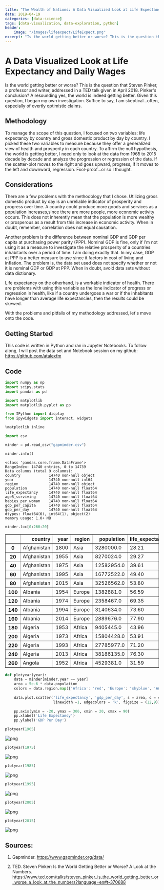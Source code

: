 ```yaml
---
title: "The Wealth of Nations: A Data Visualized Look at Life Expectancy and Daily Wages"
date: 2019-04-19
categories: [data-science]
tags: [data-visualization, data-exploration, python]
header:
    image: "/images/lifeexpect/LifeExpect.png"
excerpt: "Is the world getting better or worse? This is the question that Steven Pinker, a professor and writer, addressed in a TED talk given in April 2018. Pinker's conclusion? A resounding yes, the world is indeed getting better. Given this question, I began my own investigation. Suffice to say, I am skeptical...often, especially of overtly optimistic claims." 
---
```


# A Data Visualized Look at Life Expectancy and Daily Wages

Is the world getting better or worse? This is the question that Steven Pinker, a professor and writer, addressed in a TED talk given in April 2018. Pinker's conclusion? A resounding yes, the world is indeed getting better. Given this question, I began my own investigation. Suffice to say, I am skeptical...often, especially of overtly optimistic claims. 

## Methodology 

To manage the scope of this question, I focused on two variables: life expectancy by country and gross domestic product by day by country. I picked these two variables to measure because they offer a generalized view of health and prosperity in each country. To affirm the null hypothesis, the world is getting better, I need only to look at the data from 1965 to 2015 decade by decade and analyze the progression or regression of the data. If the scatter-plot moves to the right and goes upward, progress, if it moves to the left and downward, regression. Fool-proof...or so I thought.

## Considerations

There are a few problems with the methodology that I chose. Utilizing gross domestic product by day is an unreliable indicator of prosperity and progress over time. A country could produce more goods and services as a population increases,since there are more people, more economic activity occurs. This does not inherently mean that the population is more wealthy or prosperous as a result from this increase in economic activity. When in doubt, remember, correlation does not equal causation. 

Another problem is the difference between nominal GDP and GDP per capita at purchasing power parity (PPP). Nominal GDP is fine, only if I'm not using it as a measure to investigate the relative prosperity of a countries inhabitants over a period of time. I am doing exactly that. In my case, GDP at PPP is a better measure to use since it factors in cost of living and inflation. The problem is, the data set used does not specify whether or not it is nominal GDP or GDP at PPP. When in doubt, avoid data sets without data dictionary. 

Life expectancy on the otherhand, is a workable indicator of health. There are problems with using this variable as the lone indicator of progress or regression in health, like if a country undergoes a war or if the inhabitants have longer than average life expectancies, then the results could be skewed. 

With the problems and pitfalls of my methodology addressed, let's move onto the code. 

## Getting Started

This code is written in Python and ran in Jupyter Notebooks. To follow along, I will post the data set and Notebook session on my github: https://github.com/atalexfm

## Code

```python
import numpy as np
import scipy.stats
import pandas as pd
```


```python
import matplotlib
import matplotlib.pyplot as pp

from IPython import display 
from ipywidgets import interact, widgets

%matplotlib inline
```


```python
import csv
```


```python
minder = pd.read_csv("gapminder.csv")
```


```python
minder.info()
```

    <class 'pandas.core.frame.DataFrame'>
    RangeIndex: 14740 entries, 0 to 14739
    Data columns (total 9 columns):
    country             14740 non-null object
    year                14740 non-null int64
    region              14740 non-null object
    population          14740 non-null float64
    life_expectancy     14740 non-null float64
    age5_surviving      14740 non-null float64
    babies_per_woman    14740 non-null float64
    gdp_per_capita      14740 non-null float64
    gdp_per_day         14740 non-null float64
    dtypes: float64(6), int64(1), object(2)
    memory usage: 1.0+ MB



```python
minder.loc[0:260:20]
```




<div>
<style scoped>
    .dataframe tbody tr th:only-of-type {
        vertical-align: middle;
    }

    .dataframe tbody tr th {
        vertical-align: top;
    }

    .dataframe thead th {
        text-align: right;
    }
</style>
<table border="1" class="dataframe">
  <thead>
    <tr style="text-align: right;">
      <th></th>
      <th>country</th>
      <th>year</th>
      <th>region</th>
      <th>population</th>
      <th>life_expectancy</th>
      <th>age5_surviving</th>
      <th>babies_per_woman</th>
      <th>gdp_per_capita</th>
      <th>gdp_per_day</th>
    </tr>
  </thead>
  <tbody>
    <tr>
      <th>0</th>
      <td>Afghanistan</td>
      <td>1800</td>
      <td>Asia</td>
      <td>3280000.0</td>
      <td>28.21</td>
      <td>53.142</td>
      <td>7.00</td>
      <td>603.0</td>
      <td>1.650924</td>
    </tr>
    <tr>
      <th>20</th>
      <td>Afghanistan</td>
      <td>1955</td>
      <td>Asia</td>
      <td>8270024.0</td>
      <td>29.27</td>
      <td>60.193</td>
      <td>7.67</td>
      <td>1125.0</td>
      <td>3.080082</td>
    </tr>
    <tr>
      <th>40</th>
      <td>Afghanistan</td>
      <td>1975</td>
      <td>Asia</td>
      <td>12582954.0</td>
      <td>39.61</td>
      <td>72.060</td>
      <td>7.67</td>
      <td>1201.0</td>
      <td>3.288159</td>
    </tr>
    <tr>
      <th>60</th>
      <td>Afghanistan</td>
      <td>1995</td>
      <td>Asia</td>
      <td>16772522.0</td>
      <td>49.40</td>
      <td>84.770</td>
      <td>7.83</td>
      <td>872.0</td>
      <td>2.387406</td>
    </tr>
    <tr>
      <th>80</th>
      <td>Afghanistan</td>
      <td>2015</td>
      <td>Asia</td>
      <td>32526562.0</td>
      <td>53.80</td>
      <td>90.890</td>
      <td>4.47</td>
      <td>1925.0</td>
      <td>5.270363</td>
    </tr>
    <tr>
      <th>100</th>
      <td>Albania</td>
      <td>1954</td>
      <td>Europe</td>
      <td>1382881.0</td>
      <td>56.59</td>
      <td>84.829</td>
      <td>6.31</td>
      <td>2108.0</td>
      <td>5.771389</td>
    </tr>
    <tr>
      <th>120</th>
      <td>Albania</td>
      <td>1974</td>
      <td>Europe</td>
      <td>2358467.0</td>
      <td>69.35</td>
      <td>90.082</td>
      <td>4.54</td>
      <td>4177.0</td>
      <td>11.436003</td>
    </tr>
    <tr>
      <th>140</th>
      <td>Albania</td>
      <td>1994</td>
      <td>Europe</td>
      <td>3140634.0</td>
      <td>73.60</td>
      <td>96.540</td>
      <td>2.77</td>
      <td>3457.0</td>
      <td>9.464750</td>
    </tr>
    <tr>
      <th>160</th>
      <td>Albania</td>
      <td>2014</td>
      <td>Europe</td>
      <td>2889676.0</td>
      <td>77.90</td>
      <td>98.560</td>
      <td>1.78</td>
      <td>10160.0</td>
      <td>27.816564</td>
    </tr>
    <tr>
      <th>180</th>
      <td>Algeria</td>
      <td>1953</td>
      <td>Africa</td>
      <td>9405445.0</td>
      <td>43.96</td>
      <td>73.758</td>
      <td>7.65</td>
      <td>4077.0</td>
      <td>11.162218</td>
    </tr>
    <tr>
      <th>200</th>
      <td>Algeria</td>
      <td>1973</td>
      <td>Africa</td>
      <td>15804428.0</td>
      <td>53.91</td>
      <td>77.660</td>
      <td>7.55</td>
      <td>7581.0</td>
      <td>20.755647</td>
    </tr>
    <tr>
      <th>220</th>
      <td>Algeria</td>
      <td>1993</td>
      <td>Africa</td>
      <td>27785977.0</td>
      <td>71.20</td>
      <td>95.580</td>
      <td>3.97</td>
      <td>9279.0</td>
      <td>25.404517</td>
    </tr>
    <tr>
      <th>240</th>
      <td>Algeria</td>
      <td>2013</td>
      <td>Africa</td>
      <td>38186135.0</td>
      <td>76.30</td>
      <td>97.480</td>
      <td>2.80</td>
      <td>12893.0</td>
      <td>35.299110</td>
    </tr>
    <tr>
      <th>260</th>
      <td>Angola</td>
      <td>1952</td>
      <td>Africa</td>
      <td>4529381.0</td>
      <td>31.59</td>
      <td>60.428</td>
      <td>6.98</td>
      <td>3281.0</td>
      <td>8.982888</td>
    </tr>
  </tbody>
</table>
</div>




```python
def plotyear(year):
    data = minder[minder.year == year]
    area = 5e-6 * data.population
    colors = data.region.map({'Africa': 'red', 'Europe': 'skyblue', 'America':'green', 'Asia':'orange'})
    
    data.plot.scatter('life_expectancy', 'gdp_per_day', s = area, c = colors,
                      linewidth =1, edgecolors = 'k', figsize = (12,9))
    
    pp.axis(ymin = -20, ymax = 300, xmin = 20, xmax = 90)
    pp.xlabel('Life Expectancy')
    pp.ylabel('GDP Per Day')
```


```python
plotyear(1965) 
```


![png](/images/lifeexpect/output_7_0.png)



```python
plotyear(1975)
```


![png](/images/lifeexpect/output_8_0.png)



```python
plotyear(1985)
```


![png](/images/lifeexpect/output_9_0.png)



```python
plotyear(1995)
```


![png](/images/lifeexpect/output_10_0.png)



```python
plotyear(2005)
```


![png](/images/lifeexpect/output_11_0.png)



```python
plotyear(2015)
```


![png](/images/lifeexpect/output_12_0.png)


## Sources:

1. Gapminder. https://www.gapminder.org/data/

2. TED. Steven Pinker: Is the World Getting Better or Worse? A Look at the Numbers. https://www.ted.com/talks/steven_pinker_is_the_world_getting_better_or_worse_a_look_at_the_numbers?language=en#t-370688
